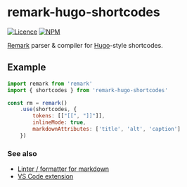# remark-hugo-shortcodes

[![Licence](https://flat.badgen.net/github/license/HitkoDev/md-shortcodes-lint?color=blue)](https://opensource.org/licenses/GPL-3.0)
[![NPM](https://flat.badgen.net/npm/v/remark-hugo-shortcodes?color=blue)](https://www.npmjs.com/package/remark-hugo-shortcodes)

[Remark](https://github.com/gnab/remark) parser & compiler for [Hugo](https://gohugo.io/content-management/shortcodes/)-style shortcodes.

## Example

```js
import remark from 'remark'
import { shortcodes } from 'remark-hugo-shortcodes'

const rm = remark()
    .use(shortcodes, {
        tokens: [["[[", "]]"]],
        inlineMode: true,
        markdownAttributes: ['title', 'alt', 'caption']
    })

```

### See also

-   [Linter / formatter for markdown](https://github.com/HitkoDev/md-shortcodes-lint/tree/master/packages/remark-hugo-lint)
-   [VS Code extension](https://github.com/HitkoDev/md-shortcodes-lint/tree/master/packages/vscode-remark-hugo)
